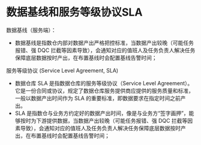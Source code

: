 # 数据基线和服务等级协议SLA

数据基线（服务端）：
- 数据基线是指数仓内部对数据产出严格把控标准，当数据产出较晚（可能任务报错、强 DQC 拦截等因素导致），会通知对应的值班人及任务负责人解决任务保障底层数据按时产出，在布置基线时会配置基线告警时间；

服务等级协议 (Service Level Agreement, SLA)
- 数据仓库 SLA 是指数据仓库的服务等级协议（Service Level Agreement）。它是一份合同或协议，规定了数据仓库服务提供商应提供的服务质量和标准，一般以数据产出时间作为 SLA 的重要标准，即数据要求在指定时间之前产出。
- SLA 是指数仓与业务方约定好的数据产出时间，像是与业务方“签字画押”，能够按时为下游提供数据，当数据产出较晚（可能任务报错、强 DQC 拦截等因素导致），会通知对应的值班人及任务负责人解决任务保障底层数据按时产出，在布置基线时会配置基线告警时间；